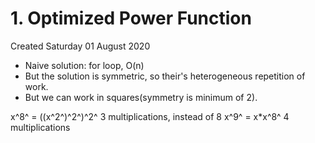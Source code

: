 # 1. Optimized Power Function
Created Saturday 01 August 2020

* Naive solution: for loop, O(n)
* But the solution is symmetric, so their's heterogeneous repetition of work.
* But we can work in squares(symmetry is minimum of 2).


x^8^ = ((x^2^)^2^)^2^ 3 multiplications, instead of 8
x^9^ = x*x^8^ 4 multiplications


